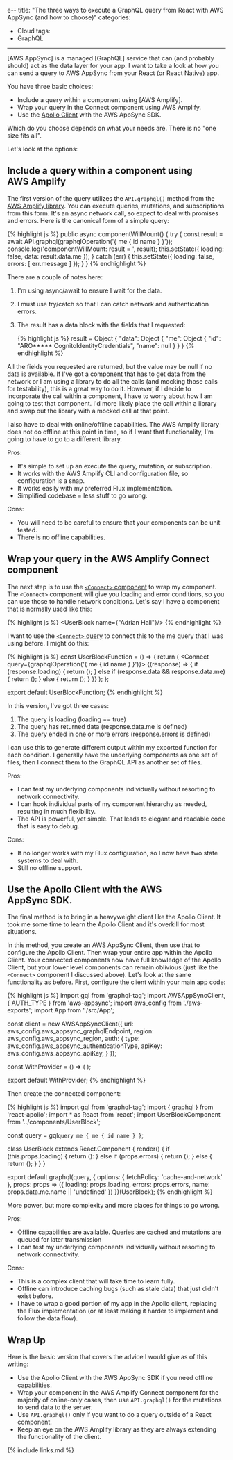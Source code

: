 e--
title: "The three ways to execute a GraphQL query from React with AWS AppSync (and how to choose)"
categories:
  - Cloud
tags:
  - GraphQL
---

[AWS AppSync] is a managed [GraphQL] service that can (and probably should) act as the data layer for your app. I want to take a look at how you can send a query to AWS AppSync from your React (or React Native) app.

You have three basic choices:
* Include a query within a component using [AWS Amplify].
* Wrap your query in the Connect component using AWS Amplify.
* Use the [Apollo Client](https://www.apollographql.com/docs/react/) with the AWS AppSync SDK.

Which do you choose depends on what your needs are. There is no "one size fits all".

Let's look at the options:

## Include a query within a component using AWS Amplify

The first version of the query utilizes the `API.graphql()` method from the [AWS Amplify library](https://aws-amplify.github.io/docs/js/api#amplify-graphql-client). You can execute queries, mutations, and subscriptions from this form. It's an async network call, so expect to deal with promises and errors. Here is the canonical form of a simple query:

{% highlight js %}
    public async componentWillMount() {
        try {
            const result = await API.graphql(graphqlOperation('{ me { id name } }'));
            console.log('componentWillMount: result = ', result);
            this.setState({ loading: false, data: result.data.me });
        } catch (err) {
            this.setState({ loading: false, errors: [ err.message ] });
        }
    }
{% endhighlight %}

There are a couple of notes here:

1. I'm using async/await to ensure I wait for the data.
2. I must use try/catch so that I can catch network and authentication errors.
3. The result has a data block with the fields that I requested:

    {% highlight js %}
    result = Object {
      "data": Object {
        "me": Object {
          "id": "ARO*****:CognitoIdentityCredentials",
          "name": null
        }
      }
    }
    {% endhighlight %}

All the fields you requested are returned, but the value may be null if no data is available.  If I've got a component that has to get data from the network or I am using a library to do all the calls (and mocking those calls for testability), this is a great way to do it. However, if I decide to incorporate the call within a component, I have to worry about how I am going to test that component. I'd more likely place the call within a library and swap out the library with a mocked call at that point.

I also have to deal with online/offline capabilities. The AWS Amplify library does not do offline at this point in time, so if I want that functionality, I'm going to have to go to a different library.

Pros:
* It's simple to set up an execute the query, mutation, or subscription.
* It works with the AWS Amplify CLI and configuration file, so configuration is a snap.
* It works easily with my preferred Flux implementation.
* Simplified codebase = less stuff to go wrong.

Cons:
* You will need to be careful to ensure that your components can be unit tested.
* There is no offline capabilities.

## Wrap your query in the AWS Amplify Connect component

The next step is to use the [`<Connect>` component](https://aws-amplify.github.io/docs/js/api#amplify-graphql-client) to wrap my component. The `<Connect>` component will give you loading and error conditions, so you can use those to handle network conditions. Let's say I have a component that is normally used like this:

{% highlight js %}
<UserBlock name={"Adrian Hall"}/>
{% endhighlight %}

I want to use the [`<Connect>` query](https://aws-amplify.github.io/docs/js/api#connect) to connect this to the me query that I was using before. I might do this:

{% highlight js %}
const UserBlockFunction = () => {
    return (
        <Connect query={graphqlOperation('{ me { id name } }')}>
            {(response) => {
                if (response.loading) {
                    return (<LoadingIndicator loading={response.loading}/>);
                } else if (response.data && response.data.me) {
                    return (<UserBlock name={response.data.me.name}/>);
                } else {
                    return (<ErrorIndicator errors={response.errors}/>);
                }
            }}
        </Connect>
    );
};

export default UserBlockFunction;
{% endhighlight %}

In this version, I've got three cases:
1. The query is loading (loading == true)
2. The query has returned data (response.data.me is defined)
3. The query ended in one or more errors (response.errors is defined)

I can use this to generate different output within my exported function for each condition.  I generally have the underlying components as one set of files, then I connect them to the GraphQL API as another set of files.

Pros:
* I can test my underlying components individually without resorting to network connectivity.
* I can hook individual parts of my component hierarchy as needed, resulting in much flexibility.
* The API is powerful, yet simple. That leads to elegant and readable code that is easy to debug.

Cons:
* It no longer works with my Flux configuration, so I now have two state systems to deal with.
* Still no offline support.

## Use the Apollo Client with the AWS AppSync SDK.

The final method is to bring in a heavyweight client like the Apollo Client. It took me some time to learn the Apollo Client and it's overkill for most situations. 

In this method, you create an AWS AppSync Client, then use that to configure the Apollo Client. Then wrap your entire app within the Apollo Client. Your connected components now have full knowledge of the Apollo Client, but your lower level components can remain oblivious (just like the `<Connect>` component I discussed above). Let's look at the same functionality as before. First, configure the client within your main app code:

{% highlight js %}
import gql from 'graphql-tag';
import AWSAppSyncClient, { AUTH_TYPE } from 'aws-appsync';
import aws_config from './aws-exports';
import App from './src/App';

const client = new AWSAppSyncClient({
  url: aws_config.aws_appsync_graphqlEndpoint,
  region: aws_config.aws_appsync_region,
  auth: {
    type: aws_config.aws_appsync_authenticationType,
    apiKey: aws_config.aws_appsync_apiKey,
  }
});

const WithProvider = () => (
  <ApolloProvider client={client}>
    <Rehydrated>
      <App />
    </Rehydrated>
  </ApolloProvider>
);

export default WithProvider;
{% endhighlight %}

Then create the connected component:

{% highlight js %}
import gql from 'graphql-tag';
import { graphql } from 'react-apollo';
import * as React from 'react';
import UserBlockComponent from '../components/UserBlock';

const query = gql`
  query me {
    me { id name }
  }
`;

class UserBlock extends React.Component {
  render() {
    if (this.props.loading) {
      return (<LoadingIndicator/>):
    } else if (props.errors) {
      return (<ErrorIndicator errors={this.props.errors}/>);
    } else {
      return (<UserBlockComponent name={this.props.name}/>);
    }
  }
}

export default graphql(query, {
  options: { 
    fetchPolicy: 'cache-and-network'
  },
  props: props => ({
    loading: props.loading,
    errors: props.errors,
    name: props.data.me.name || 'undefined'
  })
})(UserBlock);
{% endhighlight %}

More power, but more complexity and more places for things to go wrong.

Pros:
* Offline capabilities are available. Queries are cached and mutations are queued for later transmission
* I can test my underlying components individually without resorting to network connectivity.

Cons:
* This is a complex client that will take time to learn fully.
* Offline can introduce caching bugs (such as stale data) that just didn't exist before.
* I have to wrap a good portion of my app in the Apollo client, replacing the Flux implementation (or at least making it harder to implement and follow the data flow).

## Wrap Up

Here is the basic version that covers the advice I would give as of this writing:

* Use the Apollo Client with the AWS AppSync SDK if you need offline capabilities.
* Wrap your component in the AWS Amplify Connect component for the majority of online-only cases, then use `API.graphql()` for the mutations to send data to the server.
* Use `API.graphql()` only if you want to do a query outside of a React component.
* Keep an eye on the AWS Amplify library as they are always extending the functionality of the client.

{% include links.md %}
